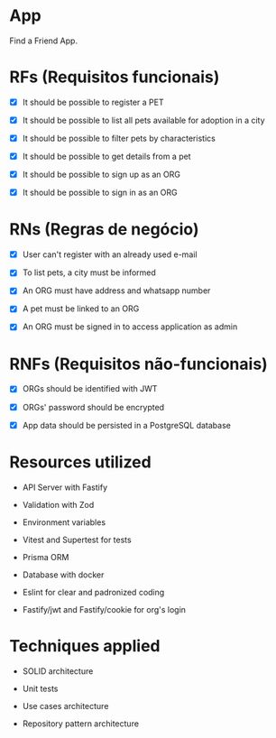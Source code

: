 # App

Find a Friend App.

# RFs (Requisitos funcionais)

- [x] It should be possible to register a PET

- [x] It should be possible to list all pets available for adoption in a city

- [x] It should be possible to filter pets by characteristics

- [x] It should be possible to get details from a pet

- [x] It should be possible to sign up as an ORG

- [x] It should be possible to sign in as an ORG

# RNs (Regras de negócio)

- [x] User can't register with an already used e-mail

- [x] To list pets, a city must be informed

- [x] An ORG must have address and whatsapp number

- [x] A pet must be linked to an ORG

- [x] An ORG must be signed in to access application as admin

# RNFs (Requisitos não-funcionais)

- [x] ORGs should be identified with JWT

- [x] ORGs' password should be encrypted

- [x] App data should be persisted in a PostgreSQL database

# Resources utilized

- API Server with Fastify

- Validation with Zod

- Environment variables

- Vitest and Supertest for tests

- Prisma ORM

- Database with docker

- Eslint for clear and padronized coding

- Fastify/jwt and Fastify/cookie for org's login

# Techniques applied

- SOLID architecture

- Unit tests

- Use cases architecture

- Repository pattern architecture